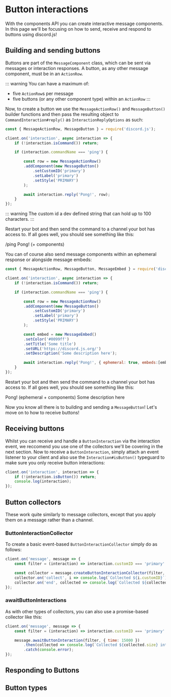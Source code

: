 # Button interactions

With the components API you can create interactive message components. In this page we'll be focusing on how to send, receive and respond to buttons using discord.js!


## Building and sending buttons

Buttons are part of the `MessageComponent` class, which can be sent via messages or interaction responses. A button, as any other message component, must be in an `ActionRow`.

::: warning
You can have a maximum of:
- five `ActionRow`s per message
- five buttons (or any other component type) within an `ActionRow`
:::

Now, to create a button we use the `MessageActionRow()` and `MessageButton()` builder functions and then pass the resulting object to `CommandInteraction#reply()` as `InteractionReplyOptions` as such:

```js {1, 8-14, 16}
const { MessageActionRow, MessageButton } = require('discord.js');

client.on('interaction', async interaction => {
	if (!interaction.isCommand()) return;

	if (interaction.commandName === 'ping') {

		const row = new MessageActionRow()
		.addComponent(new MessageButton()
			.setCustomID('primary')
			.setLabel('primary')
			.setStyle('PRIMARY')
		);

		await interaction.reply('Pong!', row);
	}
});
```

::: warning
The custom id a dev defined string that can hold up to 100 characters.
:::

Restart your bot and then send the command to a channel your bot has access to. If all goes well, you should see something like this:

<!--- vue-discord-message doesn't yet have support for inline replies/interactions/ephemeral messages/components -->
<div is="discord-messages">
	<discord-message profile="user">
		/ping
	</discord-message>
	<discord-message profile="bot">
		Pong! (+ components)
	</discord-message>
</div>

You can of course also send message components within an ephemeral response or alongside message embeds:

```js {1}
const { MessageActionRow, MessageButton, MessageEmbed } = require('discord.js');

client.on('interaction', async interaction => {
	if (!interaction.isCommand()) return;

	if (interaction.commandName === 'ping') {

		const row = new MessageActionRow()
		.addComponent(new MessageButton()
			.setCustomID('primary')
			.setLabel('primary')
			.setStyle('PRIMARY')
		);

		const embed = new MessageEmbed()
		.setColor('#0099ff')
		.setTitle('Some title')
		.setURL('https://discord.js.org/')
		.setDescription('Some description here');

		await interaction.reply('Pong!', { ephemeral: true, embeds:[embed], components: [row] });
	}
});
```

Restart your bot and then send the command to a channel your bot has access to. If all goes well, you should see something like this:

<!--- vue-discord-message doesn't yet have support for inline replies/interactions/ephemeral messages/components -->
<div is="discord-messages">
	<discord-message profile="bot">
		Pong! (ephemeral + components)
	</discord-message>
		<discord-embed
			slot="embeds"
			color="#0099ff"
			title="Some title"
			url="https://discord.js.org/"
		>
			Some description here
		</discord-embed>
	</discord-message>
</div>

Now you know all there is to building and sending a `MessageButton`! Let's move on to how to receive buttons!


## Receiving buttons

Whilst you can receive and handle a `ButtonInteraction` via the interaction event, we reccomend you use one of the collectors we'll be covering in the next section. Now to receive a `ButtonInteraction`, simply attach an event listener to your client and also use the `Interaction#isButton()` typeguard to make sure you only receive button interactions:

```js
client.on('interaction', interaction => {
	if (!interaction.isButton()) return;
	console.log(interaction);
});
```

## Button collectors

These work quite similarly to message collectors, except that you apply them on a message rather than a channel.

### ButtonInteractionCollector

To create a basic event-based `ButtonInteractionCollector` simply do as follows:

```js
client.on('message', message => {
	const filter = (interaction) => interaction.customID === 'primary' && interaction.user.id === '122157285790187530';

	const collector = message.createButtonInteractionCollector(filter, { time: 15000 });
	collector.on('collect', i => console.log(`Collected ${i.customID}`));
	collector.on('end', collected => console.log(`Collected ${collected.size} items`));
});
```

### awaitButtonInteractions

As with other types of collectors, you can also use a promise-based collector like this:

```js
client.on('message', message => {
	const filter = (interaction) => interaction.customID === 'primary' && interaction.user.id === '122157285790187530';

	message.awaitButtonInteraction(filter, { time: 15000 })
		.then(collected => console.log(`Collected ${collected.size} interactions`))
		.catch(console.error);
});
```

## Responding to Buttons




## Button types